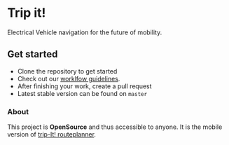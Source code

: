 # Trip it!

Electrical Vehicle navigation for the future of mobility.


## Get started

* Clone the repository to get started
* Check out our [worklfow guidelines](https://github.com/Trip-It/trip-it/wiki).
* After finishing your work, create a pull request
* Latest stable version can be found on `master`


### About

This project is **OpenSource** and thus accessible to anyone.
It is the mobile version of [trip-It! routeplanner](https://sourceforge.net/projects/tripit/).
